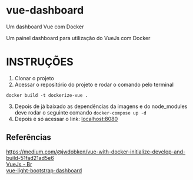 # vue-dashboard
Um dashboard Vue com Docker

Um painel dashboard para utilização do VueJs com Docker

# INSTRUÇÕES
1. Clonar o projeto
2. Acessar o repositório do projeto e rodar o comando pelo terminal
```
docker build -t dockerize-vue .
```
3. Depois de já baixado as dependências da imagens e do node_modules deve rodar o seguinte comando
```docker-compose up -d```
4. Depois é só acessar o link: [localhost:8080](http://localhost:8080/)

## Referências
https://medium.com/@jwdobken/vue-with-docker-initialize-develop-and-build-51fad21ad5e6
<br>
[VueJs - Br](https://br.vuejs.org/)
<br>
[vue-light-bootstrap-dashboard](https://github.com/creativetimofficial/vue-light-bootstrap-dashboard)
